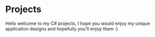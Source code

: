 # Projects
Hello welcome to my C# projects, I hope you would enjoy my unique application designs and hopefully you'll enjoy them :)
